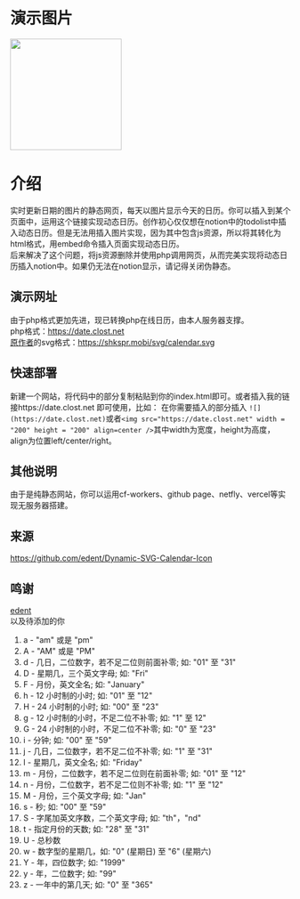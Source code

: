 # 演示图片
<img src="https://date.clost.net" width = "200" height = "200" align=center />

# 介绍
实时更新日期的图片的静态网页，每天以图片显示今天的日历。你可以插入到某个页面中，运用这个链接实现动态日历。创作初心仅仅想在notion中的todolist中插入动态日历。但是无法用插入图片实现，因为其中包含js资源，所以将其转化为html格式，用embed命令插入页面实现动态日历。<br>后来解决了这个问题，将js资源删除并使用php调用网页，从而完美实现将动态日历插入notion中。如果仍无法在notion显示，请记得关闭伪静态。


## 演示网址
由于php格式更加先进，现已转换php在线日历，由本人服务器支撑。<br>
php格式：https://date.clost.net<br>
[原作者](https://github.com/edent)的svg格式：https://shkspr.mobi/svg/calendar.svg


## 快速部署
新建一个网站，将代码中的部分复制粘贴到你的index.html即可。或者插入我的链接https://date.clost.net 即可使用，比如：
在你需要插入的部分插入
`![](https://date.clost.net)`或者`<img src="https://date.clost.net" width = "200" height = "200" align=center />`其中width为宽度，height为高度，align为位置left/center/right。

## 其他说明
由于是纯静态网站，你可以运用cf-workers、github page、netfly、vercel等实现无服务器搭建。

## 来源
https://github.com/edent/Dynamic-SVG-Calendar-Icon

## 鸣谢
[edent](https://github.com/edent)<br>
以及待添加的你


1. a - "am" 或是 "pm"
2. A - "AM" 或是 "PM"
3. d - 几日，二位数字，若不足二位则前面补零; 如: "01" 至 "31"
4. D - 星期几，三个英文字母; 如: "Fri"
5. F - 月份，英文全名; 如: "January"
6. h - 12 小时制的小时; 如: "01" 至 "12"
7. H - 24 小时制的小时; 如: "00" 至 "23"
8. g - 12 小时制的小时，不足二位不补零; 如: "1" 至 12"
9. G - 24 小时制的小时，不足二位不补零; 如: "0" 至 "23"
10. i - 分钟; 如: "00" 至 "59"
11. j - 几日，二位数字，若不足二位不补零; 如: "1" 至 "31"
12. l - 星期几，英文全名; 如: "Friday"
13. m - 月份，二位数字，若不足二位则在前面补零; 如: "01" 至 "12"
14. n - 月份，二位数字，若不足二位则不补零; 如: "1" 至 "12"
15. M - 月份，三个英文字母; 如: "Jan"
16. s - 秒; 如: "00" 至 "59"
17. S - 字尾加英文序数，二个英文字母; 如: "th"，"nd"
18. t - 指定月份的天数; 如: "28" 至 "31"
19. U - 总秒数
20. w - 数字型的星期几，如: "0" (星期日) 至 "6" (星期六)
21. Y - 年，四位数字; 如: "1999"
22. y - 年，二位数字; 如: "99"
23. z - 一年中的第几天; 如: "0" 至 "365"
